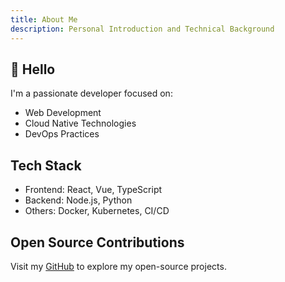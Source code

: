 ```yaml
---
title: About Me
description: Personal Introduction and Technical Background
---
```


## 👋 Hello

I'm a passionate developer focused on:

- Web Development
- Cloud Native Technologies
- DevOps Practices

## Tech Stack

- Frontend: React, Vue, TypeScript
- Backend: Node.js, Python
- Others: Docker, Kubernetes, CI/CD

## Open Source Contributions

Visit my [GitHub](https://github.com/nicechencs) to explore my open-source projects.